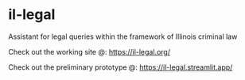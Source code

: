 # il-legal
Assistant for legal queries within the framework of Illinois criminal law

Check out the working site @:
https://il-legal.org/

Check out the preliminary prototype @:
https://il-legal.streamlit.app/
